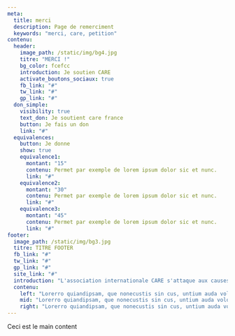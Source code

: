 ```yaml
---
meta:
  title: merci
  description: Page de remerciment
  keywords: "merci, care, petition"
contenu:
  header:
    image_path: /static/img/bg4.jpg
    titre: "MERCI !"
    bg_color: fcefcc
    introduction: Je soutien CARE
    activate_boutons_sociaux: true
    fb_link: "#"
    tw_link: "#"
    gp_link: "#"
  don_simple:
    visibility: true
    text_don: Je soutient care france
    button: Je fais un don
    link: "#"
  equivalences:
    button: Je donne
    show: true
    equivalence1:
      montant: "15"
      contenu: Permet par exemple de lorem ipsum dolor sic et nunc.
      link: "#"
    equivalence2:
      montant: "30"
      contenu: Permet par exemple de lorem ipsum dolor sic et nunc.
      link: "#"
    equivalence3:
      montant: "45"
      contenu: Permet par exemple de lorem ipsum dolor sic et nunc.
      link: "#"
footer:
  image_path: /static/img/bg3.jpg
  titre: TITRE FOOTER
  fb_link: "#"
  tw_link: "#"
  gp_link: "#"
  site_link: "#"
  introduction: "L'association internationale CARE s'attaque aux causes profondes de l'extrême pauvreté et aux conséquences du changement climatique"
  contenu:
    left: "Lorerro quiandipsam, que nonecustis sin cus, untium auda volore commolorum ulparis erro quiae nonsedis adit, qui consequame seque dolendam atqui dolor sum."
    mid: "Lorerro quiandipsam, que nonecustis sin cus, untium auda volore commolorum ulparis erro quiae nonsedis adit, qui consequame seque dolendam atqui dolor sum."
    right: "Lorerro quiandipsam, que nonecustis sin cus, untium auda volore commolorum ulparis erro quiae nonsedis adit, qui consequame seque dolendam atqui dolor sum."
---
```

Ceci est le main content